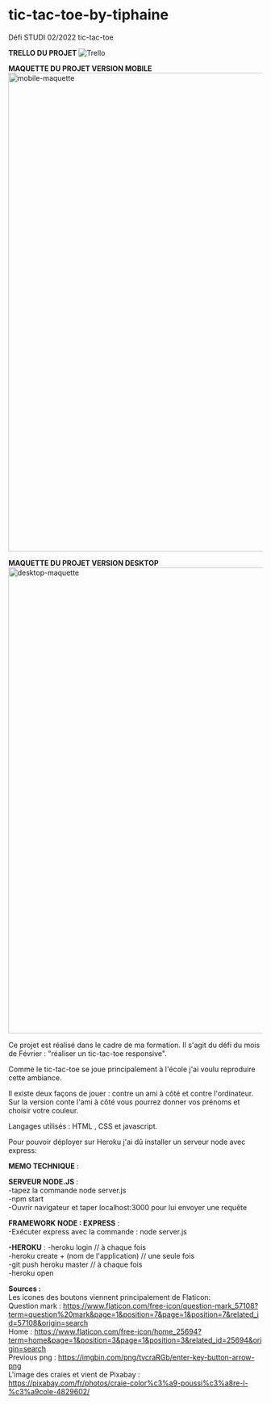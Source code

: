 # tic-tac-toe-by-tiphaine
Défi STUDI 02/2022 tic-tac-toe

**TRELLO DU PROJET** 
![Trello](https://user-images.githubusercontent.com/90333029/154997072-92e5aa8f-a0dd-4303-beac-d439049e2f06.png)

**MAQUETTE DU PROJET VERSION MOBILE**
<img width="949" alt="mobile-maquette" src="https://user-images.githubusercontent.com/90333029/157853763-52b0fa95-dd36-4503-9914-a3b8756fa060.png">

**MAQUETTE DU PROJET VERSION DESKTOP**
<img width="924" alt="desktop-maquette" src="https://user-images.githubusercontent.com/90333029/157853904-6619921b-dd50-4a35-9d77-05ea59cb7892.png">

Ce projet est réalisé dans le cadre de ma formation. Il s'agit du défi du mois de Février : "réaliser un tic-tac-toe responsive".  

Comme le tic-tac-toe se joue principalement à l'école j'ai voulu reproduire cette ambiance.  

Il existe deux façons de jouer : contre un ami à côté et contre l'ordinateur.  
Sur la version conte l'ami à côté vous pourrez donner vos prénoms et choisir votre couleur.  

Langages utilisés : HTML , CSS et javascript.  

Pour pouvoir déployer sur Heroku j'ai dû installer un serveur node avec express:  

**MEMO TECHNIQUE** :  

**SERVEUR NODE.JS** :  
-tapez la commande node server.js  
-npm start  
-Ouvrir navigateur et taper localhost:3000 pour lui envoyer une requête  

**FRAMEWORK NODE : EXPRESS** :  
-Exécuter express avec la commande : node server.js    

**-HEROKU** :
-heroku login // à chaque fois  
-heroku create  + (nom de l'application) // une seule fois   
-git push heroku master // à chaque fois  
-heroku open   

**Sources :**   
Les icones des boutons viennent principalement de Flaticon:  
Question mark : https://www.flaticon.com/free-icon/question-mark_57108?term=question%20mark&page=1&position=7&page=1&position=7&related_id=57108&origin=search  
Home : https://www.flaticon.com/free-icon/home_25694?term=home&page=1&position=3&page=1&position=3&related_id=25694&origin=search  
Previous png : https://imgbin.com/png/tvcraRGb/enter-key-button-arrow-png  
L'image des craies et vient de Pixabay :  https://pixabay.com/fr/photos/craie-color%c3%a9-poussi%c3%a8re-l-%c3%a9cole-4829602/  
 